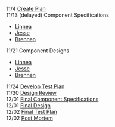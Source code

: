 11/4 [Create Plan](https://github.com/cs181f/project3/issues/1)  
11/13 (delayed) Component Specifications  

* [Linnea](https://github.com/cs181f/project3/issues/2)  
* [Jesse](https://github.com/cs181f/project3/issues/4)  
* [Brennen](https://github.com/cs181f/project3/issues/3)  

11/21 Component Designs  

* [Linnea](https://github.com/cs181f/project3/issues/5)  
* [Jesse](https://github.com/cs181f/project3/issues/7)  
* [Brennen](https://github.com/cs181f/project3/issues/6)  

11/24 [Develop Test Plan](https://github.com/cs181f/project3/issues/8)  
11/30 [Design Review](https://github.com/cs181f/project3/issues/9)  
12/01 [Final Component Specifications](https://github.com/cs181f/project3/issues/10)  
12/01 [Final Design](https://github.com/cs181f/project3/issues/11)  
12/02 [Final Test Plan](https://github.com/cs181f/project3/issues/12)  
12/02 [Post Mortem](https://github.com/cs181f/project3/issues/13)  